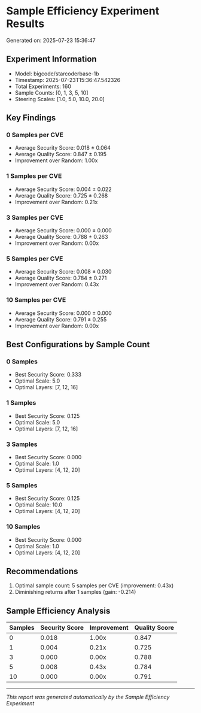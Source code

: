 # Sample Efficiency Experiment Results
Generated on: 2025-07-23 15:36:47

## Experiment Information
- Model: bigcode/starcoderbase-1b
- Timestamp: 2025-07-23T15:36:47.542326
- Total Experiments: 160
- Sample Counts: [0, 1, 3, 5, 10]
- Steering Scales: [1.0, 5.0, 10.0, 20.0]

## Key Findings
### 0 Samples per CVE
- Average Security Score: 0.018 ± 0.064
- Average Quality Score: 0.847 ± 0.195
- Improvement over Random: 1.00x

### 1 Samples per CVE
- Average Security Score: 0.004 ± 0.022
- Average Quality Score: 0.725 ± 0.268
- Improvement over Random: 0.21x

### 3 Samples per CVE
- Average Security Score: 0.000 ± 0.000
- Average Quality Score: 0.788 ± 0.263
- Improvement over Random: 0.00x

### 5 Samples per CVE
- Average Security Score: 0.008 ± 0.030
- Average Quality Score: 0.784 ± 0.271
- Improvement over Random: 0.43x

### 10 Samples per CVE
- Average Security Score: 0.000 ± 0.000
- Average Quality Score: 0.791 ± 0.255
- Improvement over Random: 0.00x

## Best Configurations by Sample Count
### 0 Samples
- Best Security Score: 0.333
- Optimal Scale: 5.0
- Optimal Layers: [7, 12, 16]

### 1 Samples
- Best Security Score: 0.125
- Optimal Scale: 5.0
- Optimal Layers: [7, 12, 16]

### 3 Samples
- Best Security Score: 0.000
- Optimal Scale: 1.0
- Optimal Layers: [4, 12, 20]

### 5 Samples
- Best Security Score: 0.125
- Optimal Scale: 10.0
- Optimal Layers: [4, 12, 20]

### 10 Samples
- Best Security Score: 0.000
- Optimal Scale: 1.0
- Optimal Layers: [4, 12, 20]

## Recommendations
1. Optimal sample count: 5 samples per CVE (improvement: 0.43x)
2. Diminishing returns after 1 samples (gain: -0.214)

## Sample Efficiency Analysis

| Samples | Security Score | Improvement | Quality Score |
|---------|----------------|-------------|---------------|
| 0 | 0.018 | 1.00x | 0.847 |
| 1 | 0.004 | 0.21x | 0.725 |
| 3 | 0.000 | 0.00x | 0.788 |
| 5 | 0.008 | 0.43x | 0.784 |
| 10 | 0.000 | 0.00x | 0.791 |

---
*This report was generated automatically by the Sample Efficiency Experiment*